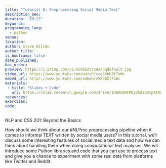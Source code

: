```yaml
---
title: "Tutorial 8: Preprocessing Social Media Text"
description_seo:
duration: "59:22"
keywords:
programming_lang:
  - python
venue:
location:
author: Steve Wilson
author_title: 
is_bootcamp: false
date_published:
has_order:
preview: https://i.ytimg.com/vi/o5XbbZt7oWs/hqdefault.jpg
video_url: https://www.youtube.com/watch?v=o5XbbZt7oWs
embed_url: https://www.youtube.com/embed/o5XbbZt7oWs
materials:
 - title: "Slides + Code"
   url: https://colab.research.google.com/drive/1hWAd9NFPEyDhdJQotpAF4dfJyr1Ucfap?usp=sharing
resources:
exercises:
code:
---
```


NLP and CSS 201: Beyond the Basics

How should we think about our #NLProc preprocessing pipeline when it comes to informal TEXT written by social media users? In this tutorial, we’ll discuss some interesting features of social media text data and how we can think about handling them when doing computational text analyses. We will introduce some Python libraries and code that you can use to process text and give you a chance to experiment with some real data from platforms like Twitter and Reddit.

